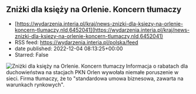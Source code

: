 ## Zniżki dla księży na Orlenie. Koncern tłumaczy
 - [https://wydarzenia.interia.pl/kraj/news-znizki-dla-ksiezy-na-orlenie-koncern-tlumaczy,nId,6452041](https://wydarzenia.interia.pl/kraj/news-znizki-dla-ksiezy-na-orlenie-koncern-tlumaczy,nId,6452041)
 - RSS feed: https://wydarzenia.interia.pl/polska/feed
 - date published: 2022-12-04 08:13:25+00:00
 - Starred: False

<p><a href="https://wydarzenia.interia.pl/kraj/news-znizki-dla-ksiezy-na-orlenie-koncern-tlumaczy,nId,6452041"><img align="left" alt="Zniżki dla księży na Orlenie. Koncern tłumaczy" src="https://i.iplsc.com/znizki-dla-ksiezy-na-orlenie-koncern-tlumaczy/000GFR2CRYK0BM4R-C321.jpg" /></a>Informacja o rabatach dla duchowieństwa na stacjach PKN Orlen wywołała niemałe poruszenie w sieci. Firma tłumaczy, że to &quot;standardowa umowa biznesowa, zawarta na warunkach rynkowych&quot;.</p><br clear="all" />

